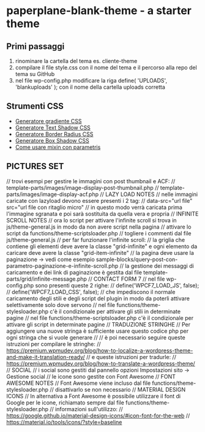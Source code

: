 # paperplane-blank-theme - a starter theme

## Primi passaggi
1. rinominare la cartella del tema es. cliente-theme
2. compilare il file style.css con il nome del tema e il percorso alla repo del tema su GitHub
3. nel file wp-config.php modificare la riga define( 'UPLOADS', 'blankuploads' ); con il nome della cartella uploads corretta

## Strumenti CSS
- [Generatore gradiente CSS](https://cssgradient.io/)
- [Generatore Text Shadow CSS](https://css3gen.com/text-shadow/)
- [Generatore Border Radius CSS](https://css3gen.com/border-radius/)
- [Generatore Box Shadow CSS](https://css3gen.com/box-shadow/)
- [Come usare mixin con parametris](https://marksheet.io/sass-mixins.html)

## PICTURES SET
// trovi esempi per gestire le immagini con post thumbnail e ACF:
// template-parts/images/image-display-post-thumbnail.php
// template-parts/images/image-display-acf.php
// LAZY LOAD NOTES
// nelle immagini caricate con lazyload devono essere presenti i 2 tag:
// data-src="url file" src="url file con ritaglio micro"
// in questo modo verrà caricata prima l'immagine sgranata e poi sarà sostituita da quella vera e propria
// INFINITE SCROLL NOTES
// ora lo script per attivare l'infinite scroll si trova in js/theme-general.js in modo da non avere script nella pagina
// attivare lo script da functions/theme-scriptsloader.php
// togliere i commenti dal file js/theme-general.js
// per far funzionare l'infinite scroll:
// la griglia che contiene gli elementi deve avere la classe "grid-infinite" e ogni elemento da caricare deve avere la classe "grid-item-infinite"
// la pagina deve usare la paginazione -> vedi come esempio sample-blocks/query-post-con-parametro-paginazione-e-infinite-scroll.php
// la gestione dei messaggi di caricamento e dei link di paginazione è gestita dal file template-parts/grid/infinite-message.php
// CONTACT FORM 7
// nel file wp-config.php sono presenti queste 2 righe:
// define('WPCF7_LOAD_JS', false);
// define('WPCF7_LOAD_CSS', false);
// che impediscono il normale caricamento degli stili e degli script del plugin in modo da poterli attivare selettivamente solo dove servono
// nel file functions/theme-stylesloader.php c'è il condizionale per attivare gli stili in determinate pagine
// nel file functions/theme-scriptsloader.php c'è il condizionale per attivare gli script in determinate pagine
// TRADUZIONE STRINGHE
// Per aggiungere una nuove stringa è sufficiente usare questo codice php per ogni stringa che si vuole generare
// <?php _e('Ciao mondo!', 'paperplane-theme'); ?>
// è poi necessario seguire queste istruzioni per compilare le stringhe:
// https://premium.wpmudev.org/blog/how-to-localize-a-wordpress-theme-and-make-it-translation-ready/
// e queste istruzioni per tradurle:
// https://premium.wpmudev.org/blog/how-to-translate-a-wordpress-theme/
// SOCIAL
// i social sono gestiti dal pannello opzioni Impostazioni sito -> Gestione social
// le icone sono gestite con Font Awesome
// FONT AWESOME NOTES
// Font Awesome viene incluso dal file functions/theme-stylesloader.php
// disattivarlo se non necessario
// MATERIAL DESIGN ICONS
// In alternativa a Font Awesome è possibile utilizzare il font di Google per le icone, richiamato sempre dal file functions/theme-stylesloader.php
// informazioni sull'utilizzo:
// https://google.github.io/material-design-icons/#icon-font-for-the-web
// https://material.io/tools/icons/?style=baseline
